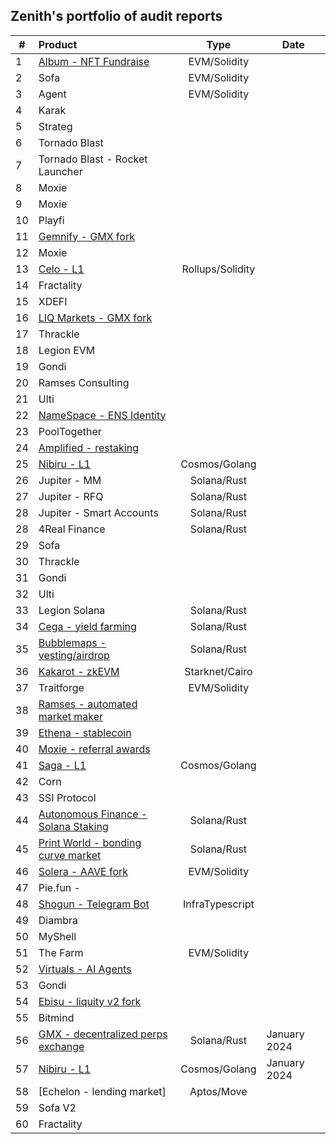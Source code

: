 ## Zenith's portfolio of audit reports

| #   | Product                                  |       Type       | Date         |
| --- | :--------------------------------------- | :--------------: | ------------ |
| 1   | [Album - NFT Fundraise]()                |   EVM/Solidity   |              |
| 2   | Sofa                                     |   EVM/Solidity   |              |
| 3   | Agent                                    |   EVM/Solidity   |              |
| 4   | Karak                                    |                  |              |
| 5   | Strateg                                  |                  |              |
| 6   | Tornado Blast                            |                  |              |
| 7   | Tornado Blast - Rocket Launcher          |                  |              |
| 8   | Moxie                                    |                  |              |
| 9   | Moxie                                    |                  |              |
| 10  | Playfi                                   |                  |              |
| 11  | [Gemnify - GMX fork]()                   |                  |              |
| 12  | Moxie                                    |                  |              |
| 13  | [Celo - L1]()                            | Rollups/Solidity |              |
| 14  | Fractality                               |                  |              |
| 15  | XDEFI                                    |                  |              |
| 16  | [LIQ Markets - GMX fork]()               |                  |              |
| 17  | Thrackle                                 |                  |              |
| 18  | Legion EVM                               |                  |              |
| 19  | Gondi                                    |                  |              |
| 20  | Ramses Consulting                        |                  |              |
| 21  | Ulti                                     |                  |              |
| 22  | [NameSpace - ENS Identity]()             |                  |              |
| 23  | PoolTogether                             |                  |              |
| 24  | [Amplified - restaking]()                |                  |              |
| 25  | [Nibiru - L1]()                          |  Cosmos/Golang   |              |
| 26  | Jupiter - MM                             |   Solana/Rust    |              |
| 27  | Jupiter - RFQ                            |   Solana/Rust    |              |
| 28  | Jupiter - Smart Accounts                 |   Solana/Rust    |              |
| 28  | 4Real Finance                            |   Solana/Rust    |              |
| 29  | Sofa                                     |                  |              |
| 30  | Thrackle                                 |                  |              |
| 31  | Gondi                                    |                  |              |
| 32  | Ulti                                     |                  |              |
| 33  | Legion Solana                            |   Solana/Rust    |              |
| 34  | [Cega - yield farming]()                 |   Solana/Rust    |              |
| 35  | [Bubblemaps - vesting/airdrop]()         |   Solana/Rust    |              |
| 36  | [Kakarot - zkEVM]()                      |  Starknet/Cairo  |              |
| 37  | Traitforge                               |   EVM/Solidity   |              |
| 38  | [Ramses - automated market maker]()      |                  |              |
| 39  | [Ethena - stablecoin]()                  |                  |              |
| 40  | [Moxie - referral awards]()              |                  |              |
| 41  | [Saga - L1]()                            |  Cosmos/Golang   |              |
| 42  | Corn                                     |                  |              |
| 43  | SSI Protocol                             |                  |              |
| 44  | [Autonomous Finance  - Solana Staking]() |   Solana/Rust    |              |
| 45  | [Print World -  bonding curve market]()  |   Solana/Rust    |              |
| 46  | [Solera - AAVE fork]()                   |   EVM/Solidity   |              |
| 47  | Pie.fun -                                |                  |              |
| 48  | [Shogun - Telegram Bot]()                | InfraTypescript  |              |
| 49  | Diambra                                  |                  |              |
| 50  | MyShell                                  |                  |              |
| 51  | The Farm                                 |   EVM/Solidity   |              |
| 52  | [Virtuals - AI Agents]()                 |                  |              |
| 53  | Gondi                                    |                  |              |
| 54  | [Ebisu - liquity v2 fork]()              |                  |              |
| 55  | Bitmind                                  |                  |              |
| 56  | [GMX - decentralized perps exchange]()   |   Solana/Rust    | January 2024 |
| 57  | [Nibiru - L1]()                          |  Cosmos/Golang   | January 2024 |
| 58  | [Echelon - lending market]               |    Aptos/Move    |              |
| 59  | Sofa V2                                  |                  |              |
| 60  | Fractality                               |                  |              |
